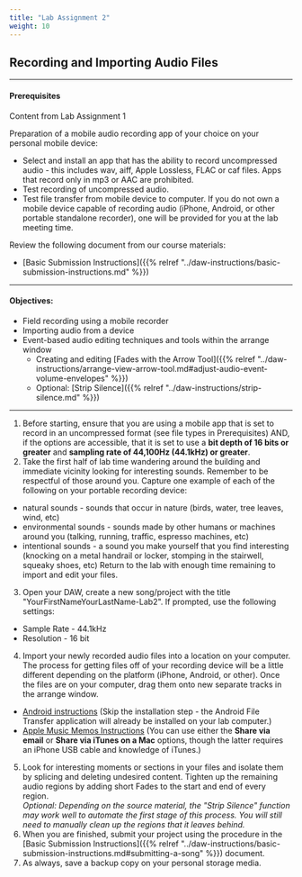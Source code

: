 ```yaml
---
title: "Lab Assignment 2"
weight: 10
---
```


<!-- # Lab Assignment 2 -->

## Recording and Importing Audio Files

---

#### Prerequisites

Content from Lab Assignment 1

Preparation of a mobile audio recording app of your choice on your personal mobile device:

* Select and install an app that has the ability to record uncompressed audio - this includes wav, aiff, Apple Lossless, FLAC or caf files. Apps that record only in mp3 or AAC are prohibited.
* Test recording of uncompressed audio.
* Test file transfer from mobile device to computer.
  If you do not own a mobile device capable of recording audio (iPhone, Android, or other portable standalone recorder), one will be provided for you at the lab meeting time.

Review the following document from our course materials:

* [Basic Submission Instructions]({{% relref "../daw-instructions/basic-submission-instructions.md" %}})

---

#### Objectives:

* Field recording using a mobile recorder
* Importing audio from a device
* Event-based audio editing techniques and tools within the arrange window
  * Creating and editing [Fades with the Arrow Tool]({{% relref "../daw-instructions/arrange-view-arrow-tool.md#adjust-audio-event-volume-envelopes" %}})
  * Optional: [Strip Silence]({{% relref "../daw-instructions/strip-silence.md" %}})

---

1.  Before starting, ensure that you are using a mobile app that is set to record in an uncompressed format (see file types in Prerequisites) AND, if the options are accessible, that it is set to use a **bit depth of 16 bits or greater** and **sampling rate of 44,100Hz (44.1kHz) or greater**.
2.  Take the first half of lab time wandering around the building and immediate vicinity looking for interesting sounds. Remember to be respectful of those around you. Capture one example of each of the following on your portable recording device:

* natural sounds - sounds that occur in nature (birds, water, tree leaves, wind, etc)
* environmental sounds - sounds made by other humans or machines around you (talking, running, traffic, espresso machines, etc)
* intentional sounds - a sound you make yourself that you find interesting (knocking on a metal handrail or locker, stomping in the stairwell, squeaky shoes, etc)
  Return to the lab with enough time remaining to import and edit your files.

3.  Open your DAW, create a new song/project with the title "YourFirstNameYourLastName-Lab2". If prompted, use the following settings:

* Sample Rate - 44.1kHz
* Resolution - 16 bit

4.  Import your newly recorded audio files into a location on your computer. The process for getting files off of your recording device will be a little different depending on the platform (iPhone, Android, or other). Once the files are on your computer, drag them onto new separate tracks in the arrange window.

* [Android instructions](https://www.android.com/filetransfer/) (Skip the installation step - the Android File Transfer application will already be installed on your lab computer.)
* [Apple Music Memos Instructions](https://support.apple.com/kb/PH23294?locale=en_US) (You can use either the **Share via email** or **Share via iTunes on a Mac** options, though the latter requires an iPhone USB cable and knowledge of iTunes.)

5.  Look for interesting moments or sections in your files and isolate them by splicing and deleting undesired content. Tighten up the remaining audio regions by adding short Fades to the start and end of every region.  
    _Optional: Depending on the source material, the "Strip Silence" function may work well to automate the first stage of this process. You will still need to manually clean up the regions that it leaves behind._
6.  When you are finished, submit your project using the procedure in the [Basic Submission Instructions]({{% relref "../daw-instructions/basic-submission-instructions.md#submitting-a-song" %}}) document.
7.  As always, save a backup copy on your personal storage media.
